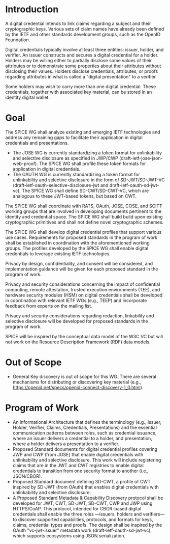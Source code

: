 # Introduction

A digital credential intends to link claims regarding a subject and their cryptographic keys. Various sets of claim names have already been defined by the IETF and other standards development groups, such as the OpenID Foundation.

Digital credentials typically involve at least three entities: issuer, holder, and verifier. An issuer constructs and secures a digital credential for a holder. Holders may be willing either to partially disclose some values of their attributes or to demonstrate some properties about their attributes without disclosing their values. Holders disclose credentials, attributes, or proofs regarding attributes in what is called a "digital presentation" to a verifier.

Some holders may wish to carry more than one digital credential. These credentials, together with associated key material, can be stored in an identity digital wallet.

# Goal

The SPICE WG shall analyze existing and emerging IETF technologies and address any remaining gaps to facilitate their application in digital credentials and presentations.

* The JOSE WG is currently standardizing a token format for unlinkability and selective disclosure as specified in JWP/CWP (draft-ietf-jose-json-web-proof). The SPICE WG shall profile these token formats for application in digital credentials.
* The OAUTH WG is currently standardizing a token format for unlinkability and selective disclosure in the form of SD-JWT/SD-JWT-VC (draft-ietf-oauth-selective-disclosure-jwt and draft-ietf-oauth-sd-jwt-vc). The SPICE WG shall define SD-CWT/SD-CWT-VC, which are analogous to these JWT-based tokens, but based on CWT.

The SPICE WG shall coordinate with RATS, OAuth, JOSE, COSE, and SCITT working groups that are involved in developing documents pertinent to the identity and credential space. The SPICE WG shall build build upon existing cryptographic primitives and shall not define novel cryptographic schemes.

The SPICE WG shall develop digital credential profiles that support various use cases. Requirements for proposed standards in the program of work shall be established in coordination with the aforementioned working groups. The profiles developed by the SPICE WG shall enable digital credentials to leverage existing IETF technologies.

Privacy by design, confidentiality, and consent will be considered, and implementation guidance will be given for each proposed standard in the program of work.

Privacy and security considerations concerning the impact of confidential computing, remote attestation, trusted execution environments (TEE), and hardware security modules (HSM) on digital credentials shall be developed in coordination with relevant IETF WGs (e.g., TEEP) and incorporate feedback from experts on the mailing list.

Privacy and security considerations regarding redaction, linkability and selective disclosure will be developed for proposed standards in the program of work.

SPICE will be inspired by the conceptual data model of the W3C VC but will not work on the Resource Description Framework (RDF) data models.

# Out of Scope

* General Key discovery is out of scope for this WG. There are several mechanisms for distributing or discovering key material (e.g., https://openid.net/specs/openid-connect-discovery-1_0.html).

# Program of Work

* An informational Architecture that defines the terminology (e.g., Issuer, Holder, Verifier, Claims, Credentials, Presentations) and the essential communication patterns between roles, such as credential issuance, where an issuer delivers a credential to a holder, and presentation, where a holder delivers a presentation to a verifier.
* Proposed Standard documents for digital credential profiles covering JWP and CWP (from JOSE) that enable digital credentials with unlinkability and selective disclosure. This work will include registering claims that are in the JWT and CWT registries to enable digital credentials to transition from one security format to another (i.e., JSON/CBOR).
* Proposed Standard document defining SD-CWT, a profile of CWT inspired by SD-JWT (from OAuth) that enables digital credentials with unlinkability and selective disclosure.
* A Proposed Standard Metadata & Capability Discovery protocol shall be developed for JWT, CWT, SD-JWT, SD-CWT, CWP and JWP using HTTPS/CoAP. This protocol, intended for CBOR-based digital credentials shall enable the three roles —issuers, holders and verifiers— to discover supported capabilities, protocols, and formats for keys, claims, credential types and proofs. The design shall be inspired by the OAuth "vc-jwt-issuer" metadata work (draft-ietf-oauth-sd-jwt-vc), which supports ecosystems using JSON serialization.
